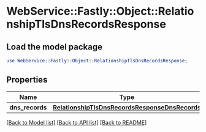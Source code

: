 # WebService::Fastly::Object::RelationshipTlsDnsRecordsResponse

## Load the model package
```perl
use WebService::Fastly::Object::RelationshipTlsDnsRecordsResponse;
```

## Properties
Name | Type | Description | Notes
------------ | ------------- | ------------- | -------------
**dns_records** | [**RelationshipTlsDnsRecordsResponseDnsRecords**](RelationshipTlsDnsRecordsResponseDnsRecords.md) |  | [optional] 

[[Back to Model list]](../README.md#documentation-for-models) [[Back to API list]](../README.md#documentation-for-api-endpoints) [[Back to README]](../README.md)


